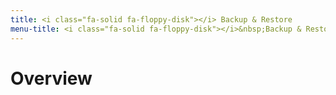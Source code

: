 ```yaml
---
title: <i class="fa-solid fa-floppy-disk"></i> Backup & Restore
menu-title: <i class="fa-solid fa-floppy-disk"></i>&nbsp;Backup & Restore
---
```

# Overview
# 
